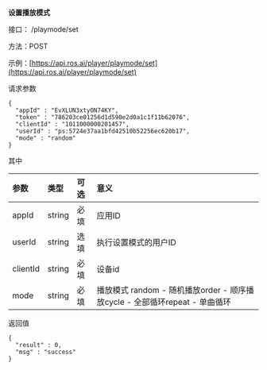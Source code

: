 **设置播放模式**

接口： /playmode/set

方法：POST

示例：[https://api.ros.ai/player/playmode/set](https://api.ros.ai/player/playmode/set)

请求参数

```
{
  "appId" : "EvXLUN3xtyON74KY",
  "token" : "786203ce01256d1d590e2d0a1c1f11b62076",
  "clientId" : "1011000000201457",
  "userId" : "ps:5724e37aa1bfd42510b52256ec620b17",
  "mode" : "random"
}
```

其中

| 参数 | 类型 | 可选 | 意义 |
| :--- | :--- | :--- | :--- |
| appId | string | 必填 | 应用ID |
| userId | string | 选填 | 执行设置模式的用户ID |
| clientId | string | 必填 | 设备id |
| mode | string | 必填 | 播放模式 random - 随机播放order - 顺序播放cycle - 全部循环repeat - 单曲循环 |

返回值

```
{
  "result" : 0,
  "msg" : "success"
}
```



